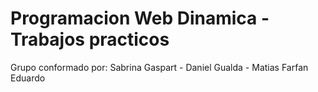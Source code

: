 # Programacion Web Dinamica - Trabajos practicos

Grupo conformado por:
  Sabrina Gaspart -
  Daniel Gualda -
  Matias Farfan Eduardo




